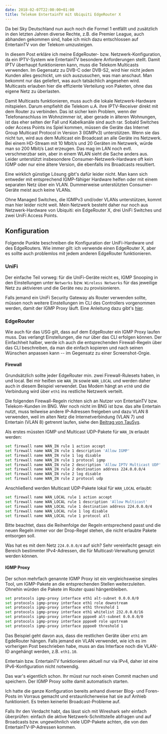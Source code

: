 ```yaml
---
date: 2018-02-07T22:00:00+01:00
title: Telekom EntertainTV mit Ubiquiti EdgeRouter X
---
```

Da bei Sky Deutschland nun auch noch die Formel 1 entfällt und zusätzlich in den letzten Jahren diverse Rechte, z.B. die Premier League, auch abhanden gekommen sind, habe ich mich dazu entschlossen auf EntertainTV von der Telekom umzusteigen.

In diesem Post erkläre ich meine EdgeRouter- bzw. Netzwerk-Konfiguration, da ein IPTV-System wie EntertainTV besondere Anforderungen stellt. Damit IPTV überhaupt funktionieren kann, muss die Telekom Multicasts verwenden. Im Gegensatz zu DVB-C oder DVB-S2, wird hier nicht jedem Kunden alles geschickt, um sich auszusuchen, was man anschaut. Man bekommt nur das geliefert, was auch tatsächlich angesehen wird. Multicasts erlauben hier die effiziente Verteilung von Paketen, ohne das eigene Netz zu überlasten.

Damit Multicasts funktionieren, muss auch die lokale Netzwerk-Hardware mitspielen. Darum empfiehlt die Telekom u.A. ihre IPTV-Receiver direkt mit dem Router zu verbinden. Das ist sicher kein Problem, wenn der Telefonanschluss im Wohnzimmer ist, aber gerade in älteren Wohnungen, ist das eher selten der Fall und Kabelkanäle sind auch rar. Sobald Switches oder Access Points ins Spiel kommen, müssen die Geräte das Internet Group Multicast Protocol in Version 3 (IGMPv3) unterstützen. Wenn sie das nicht tun, wird aus dem Multicast ein Broadcast an alle Geräte ins Netzwerk. Bei einem HD-Stream mit 10 Mbit/s und 20 Geräten im Netzwerk, würde man so 200 Mbit/s Last erzeugen. Das mag im LAN noch evtl. verschmerzbar sein, aber in einem WLAN sieht die Sache anders aus. Leider unterstützt insbesondere Consumer-Netzwerk-Hardware oft kein IGMP oder nur eine ältere Version, die ebenfalls ins Broadcasts resultiert.

Eine wirklich günstige Lösung gibt's dafür leider nicht. Man kann sich entweder mit entsprechend IGMP-fähiger Hardware helfen oder mit einem separaten Netz über ein VLAN. Dummerweise unterstützten Consumer-Geräte meist auch keine VLANs.

Ohne Managed Switches, die IGMPv3 und/oder VLANs unterstützen, kommt man hier leider nicht weit. Mein Netzwerk besteht daher nur noch aus Netzwerk-Hardware von Ubiquiti: ein EdgeRouter X, drei UniFi Switches und zwei UniFi Access Points.

## Konfiguration

Folgende Punkte beschreiben die Konfiguration der UniFi-Hardware und des EdgeRouters. Wie immer gilt: ich verwende einen EdgeRouter X, aber es sollte auch problemlos mit jedem anderen EdgeRouter funktionieren.

### UniFi

Der einfache Teil vorweg: für die UniFi-Geräte reicht es, IGMP Snooping in den Einstellungen unter `Networks` bzw. `Wireless Networks` für das jeweilige Netz zu aktivieren und die Geräte neu zu provisionieren.

Falls jemand ein UniFi Security Gateway als Router verwenden sollte, müssen noch weitere Einstellungen im CLI des Controllers vorgenommen werden, damit der IGMP Proxy läuft. Eine Anleitung dazu gibt's [hier](https://schreibers-blog.de/entertain-mit-unifi-hardware-und-switch/).

### EdgeRouter

Wie auch für das USG gilt, dass auf dem EdgeRouter ein IGMP Proxy laufen muss. Das verlangt Einstellungen, die nur über das CLI erfolgen können. Der Einfachheit halber, werde ich auch die entsprechenden Firewall-Regeln über das CLI beschreiben, da man die einfach kopieren und nach seinen Wünschen anpassen kann -- im Gegensatz zu einer Screenshot-Orgie.

#### Firewall

Grundsätzlich sollte jeder EdgeRouter min. zwei Firewall-Rulesets haben, in und local. Bei mir heißen sie `WAN_IN` sowie `WAN_LOCAL` und werden daher auch in diesem Beispiel verwendet. Das Modem hängt an `eth0` und die Verbindung wird über `eth1` ins restliche Netzwerk verteilt.

Die folgenden Firewall-Regeln richten sich an Nutzer von EntertainTV bzw. Telekom-Kunden im BNG. Wer noch nicht im BNG ist bzw. das alte Entertain nutzt, muss teilweise andere IP-Adressen freigeben und dazu VLAN 8 verwenden, weil im alten Netz die Internetverbindung (VLAN 7) und Entertain (VLAN 8) getrennt laufen, siehe den [Beitrag von TauSys](https://blog.tausys.de/2016/02/22/edgerouter-am-telekom-internetanschluss-mit-entertain-und-ipv6/).

Als erstes müssten IGMP und Multicast UDP-Pakete für `WAN_IN` erlaubt werden:

~~~ sh
set firewall name WAN_IN rule 1 action accept
set firewall name WAN_IN rule 1 description 'Allow IGMP'
set firewall name WAN_IN rule 1 log disable
set firewall name WAN_IN rule 1 protocol igmp
set firewall name WAN_IN rule 2 description 'Allow IPTV Multicast UDP'
set firewall name WAN_IN rule 2 destination address 224.0.0.0/4
set firewall name WAN_IN rule 2 log disable
set firewall name WAN_IN rule 2 protocol udp
~~~

Anschließend werden Multicast UDP-Pakete lokal für `WAN_LOCAL` erlaubt:

~~~ sh
set firewall name WAN_LOCAL rule 1 action accept
set firewall name WAN_LOCAL rule 1 description 'Allow Multicast'
set firewall name WAN_LOCAL rule 1 destination address 224.0.0.0/4
set firewall name WAN_LOCAL rule 1 log disable
set firewall name WAN_LOCAL rule 1 protocol all
~~~

Bitte beachtet, dass die Reihenfolge der Regeln entsprechend passt und die neuen Regeln immer vor der Drop-Regel stehen, die nicht erlaubte Pakete entsorgen soll.

Was hat es mit dem Netz `224.0.0.0/4` auf sich? Sehr vereinfacht gesagt: ein Bereich bestimmter IPv4-Adressen, die für Multicast-Verwaltung genutzt werden können.

#### IGMP Proxy

Der schon mehrfach genannte IGMP Proxy ist ein vergleichsweise simples Tool, um IGMP-Pakete an die entsprechenden Stellen weiterzuleiten. Ohnehin würden die Pakete im Router quasi hängenbleiben.

~~~ sh
set protocols igmp-proxy interface eth1 alt-subnet 0.0.0.0/0
set protocols igmp-proxy interface eth1 role downstream
set protocols igmp-proxy interface eth1 threshold 1
set protocols igmp-proxy interface eth1 whitelist 232.0.0.0/16
set protocols igmp-proxy interface pppoe0 alt-subnet 0.0.0.0/0
set protocols igmp-proxy interface pppoe0 role upstream
set protocols igmp-proxy interface pppoe0 threshold 1
~~~

Das Beispiel geht davon aus, dass die restlichen Geräte über `eth1` am EgdeRouter hängen. Falls jemand ein VLAN verwendet, wie ich es im vorherigen Post beschrieben habe, muss an das Interface noch die VLAN-ID angehängt werden, z.B. `eth1.10`.

Entertain bzw. EntertainTV funktionieren aktuell nur via IPv4, daher ist eine IPv6-Konfiguration nicht notwendig.

Das war's eigentlich schon. Ihr müsst nur noch einen Commit machen und speichern. Der IGMP Proxy sollte damit automatisch starten.

Ich hatte die ganze Konfiguration bereits anhand diverser Blog- und Foren-Posts im Vorraus gemacht und erstaunlicherweise hat sie auf Anhieb funktioniert. Es treten keinerlei Broadcast-Probleme auf. 

Falls Ihr den Verdacht habt, das lässt sich mit Wireshark sehr einfach überprüfen: einfach die aktive Netzwerk-Schnittstelle abfragen und auf Broadcasts bzw. ungewöhnlich viele UDP-Pakete achten, die von den EntertainTV-IP-Adressen kommen.
